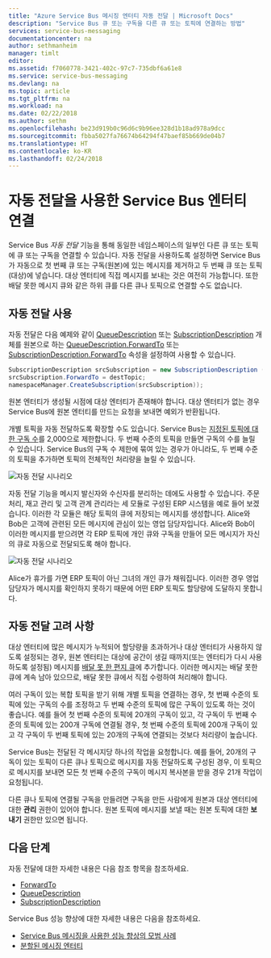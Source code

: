 ```yaml
---
title: "Azure Service Bus 메시징 엔터티 자동 전달 | Microsoft Docs"
description: "Service Bus 큐 또는 구독을 다른 큐 또는 토픽에 연결하는 방법"
services: service-bus-messaging
documentationcenter: na
author: sethmanheim
manager: timlt
editor: 
ms.assetid: f7060778-3421-402c-97c7-735dbf6a61e8
ms.service: service-bus-messaging
ms.devlang: na
ms.topic: article
ms.tgt_pltfrm: na
ms.workload: na
ms.date: 02/22/2018
ms.author: sethm
ms.openlocfilehash: be23d919b0c96d6c9b96ee328d1b18ad978a9dcc
ms.sourcegitcommit: fbba5027fa76674b64294f47baef85b669de04b7
ms.translationtype: HT
ms.contentlocale: ko-KR
ms.lasthandoff: 02/24/2018
---
```

# <a name="chaining-service-bus-entities-with-auto-forwarding"></a>자동 전달을 사용한 Service Bus 엔터티 연결

Service Bus *자동 전달* 기능을 통해 동일한 네임스페이스의 일부인 다른 큐 또는 토픽에 큐 또는 구독을 연결할 수 있습니다. 자동 전달을 사용하도록 설정하면 Service Bus가 자동으로 첫 번째 큐 또는 구독(원본)에 있는 메시지를 제거하고 두 번째 큐 또는 토픽(대상)에 넣습니다. 대상 엔터티에 직접 메시지를 보내는 것은 여전히 가능합니다. 또한 배달 못한 메시지 큐와 같은 하위 큐를 다른 큐나 토픽으로 연결할 수도 없습니다.

## <a name="using-auto-forwarding"></a>자동 전달 사용

자동 전달은 다음 예제와 같이 [QueueDescription][QueueDescription] 또는 [SubscriptionDescription][SubscriptionDescription] 개체를 원본으로 하는 [QueueDescription.ForwardTo][QueueDescription.ForwardTo] 또는 [SubscriptionDescription.ForwardTo][SubscriptionDescription.ForwardTo] 속성을 설정하여 사용할 수 있습니다.

```csharp
SubscriptionDescription srcSubscription = new SubscriptionDescription (srcTopic, srcSubscriptionName);
srcSubscription.ForwardTo = destTopic;
namespaceManager.CreateSubscription(srcSubscription));
```

원본 엔터티가 생성될 시점에 대상 엔터티가 존재해야 합니다. 대상 엔터티가 없는 경우 Service Bus에 원본 엔터티를 만드는 요청을 보내면 예외가 반환됩니다.

개별 토픽을 자동 전달하도록 확장할 수도 있습니다. Service Bus는 [지정된 토픽에 대한 구독 수](service-bus-quotas.md)를 2,000으로 제한합니다. 두 번째 수준의 토픽을 만들면 구독의 수를 늘릴 수 있습니다. Service Bus의 구독 수 제한에 묶여 있는 경우가 아니라도, 두 번째 수준의 토픽을 추가하면 토픽의 전체적인 처리량을 늘릴 수 있습니다.

![자동 전달 시나리오][0]

자동 전달 기능을 메시지 발신자와 수신자를 분리하는 데에도 사용할 수 있습니다. 주문 처리, 재고 관리 및 고객 관계 관리라는 세 모듈로 구성된 ERP 시스템을 예로 들어 보겠습니다. 이러한 각 모듈은 해당 토픽의 큐에 저장되는 메시지를 생성합니다. Alice와 Bob은 고객에 관련된 모든 메시지에 관심이 있는 영업 담당자입니다. Alice와 Bob이 이러한 메시지를 받으려면 각 ERP 토픽에 개인 큐와 구독을 만들어 모든 메시지가 자신의 큐로 자동으로 전달되도록 해야 합니다.

![자동 전달 시나리오][1]

Alice가 휴가를 가면 ERP 토픽이 아닌 그녀의 개인 큐가 채워집니다. 이러한 경우 영업 담당자가 메시지를 확인하지 못하기 때문에 어떤 ERP 토픽도 할당량에 도달하지 못합니다.

## <a name="auto-forwarding-considerations"></a>자동 전달 고려 사항

대상 엔터티에 많은 메시지가 누적되어 할당량을 초과하거나 대상 엔터티가 사용하지 않도록 설정되는 경우, 원본 엔터티는 대상에 공간이 생길 때까지(또는 엔터티가 다시 사용하도록 설정됨) 메시지를 [배달 못 한 편지 큐](service-bus-dead-letter-queues.md)에 추가합니다. 이러한 메시지는 배달 못한 큐에 계속 남아 있으므로, 배달 못한 큐에서 직접 수령하여 처리해야 합니다.

여러 구독이 있는 복합 토픽을 받기 위해 개별 토픽을 연결하는 경우, 첫 번째 수준의 토픽에 있는 구독의 수를 조정하고 두 번째 수준의 토픽에 많은 구독이 있도록 하는 것이 좋습니다. 예를 들어 첫 번째 수준의 토픽에 20개의 구독이 있고, 각 구독이 두 번째 수준의 토픽에 있는 200개 구독에 연결될 경우, 첫 번째 수준의 토픽에 200개 구독이 있고 각 구독이 두 번째 토픽에 있는 20개의 구독에 연결되는 것보다 처리량이 높습니다.

Service Bus는 전달된 각 메시지당 하나의 작업을 요청합니다. 예를 들어, 20개의 구독이 있는 토픽이 다른 큐나 토픽으로 메시지를 자동 전달하도록 구성된 경우, 이 토픽으로 메시지를 보내면 모든 첫 번째 수준의 구독이 메시지 복사본을 받을 경우 21개 작업이 요청됩니다.

다른 큐나 토픽에 연결될 구독을 만들려면 구독을 만든 사람에게 원본과 대상 엔터티에 대한 **관리** 권한이 있어야 합니다. 원본 토픽에 메시지를 보낼 때는 원본 토픽에 대한 **보내기** 권한만 있으면 됩니다.

## <a name="next-steps"></a>다음 단계

자동 전달에 대한 자세한 내용은 다음 참조 항목을 참조하세요.

* [ForwardTo][QueueDescription.ForwardTo]
* [QueueDescription][QueueDescription]
* [SubscriptionDescription][SubscriptionDescription]

Service Bus 성능 향상에 대한 자세한 내용은 다음을 참조하세요. 

* [Service Bus 메시징을 사용한 성능 향상의 모범 사례](service-bus-performance-improvements.md)
* [분할된 메시징 엔터티][Partitioned messaging entities]

[QueueDescription.ForwardTo]: /dotnet/api/microsoft.servicebus.messaging.queuedescription.forwardto#Microsoft_ServiceBus_Messaging_QueueDescription_ForwardTo
[SubscriptionDescription.ForwardTo]: /dotnet/api/microsoft.servicebus.messaging.subscriptiondescription.forwardto#Microsoft_ServiceBus_Messaging_SubscriptionDescription_ForwardTo
[QueueDescription]: /dotnet/api/microsoft.servicebus.messaging.queuedescription
[SubscriptionDescription]: /dotnet/api/microsoft.servicebus.messaging.queuedescription
[0]: ./media/service-bus-auto-forwarding/IC628631.gif
[1]: ./media/service-bus-auto-forwarding/IC628632.gif
[Partitioned messaging entities]: service-bus-partitioning.md
